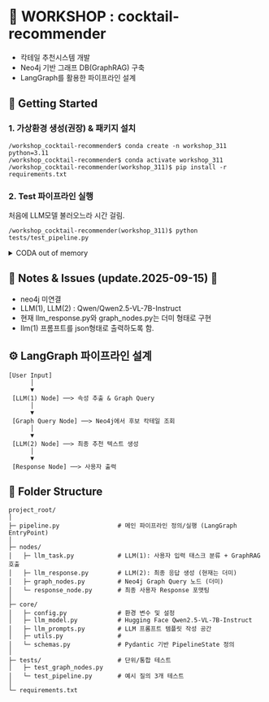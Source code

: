 # 🍹 WORKSHOP : cocktail-recommender
- 칵테일 추천시스템 개발
- Neo4j 기반 그래프 DB(GraphRAG) 구축
- LangGraph를 활용한 파이프라인 설계

## 🚀 Getting Started
### 1. 가상환경 생성(권장) & 패키지 설치
```
/workshop_cocktail-recommender$ conda create -n workshop_311 python=3.11
/workshop_cocktail-recommender$ conda activate workshop_311
/workshop_cocktail-recommender(workshop_311)$ pip install -r requirements.txt
```
### 2. Test 파이프라인 실행
처음에 LLM모델 불러오느라 시간 걸림.
```
/workshop_cocktail-recommender(workshop_311)$ python tests/test_pipeline.py
```

<details> <summary> CODA out of memory </summary>
불필요한 파일, 오래된 캐시, 다운로드 파일 등을 삭제

```
# Hugging Face 캐시 정리
rm -rf ~/.cache/huggingface/hub
rm -rf ~/.cache/huggingface/transformers
```

실행중인 것 kill
```
# GPU모니터링
watch -n 1 nvidia-smi
```

</details>


## 📌 Notes & Issues (update.2025-09-15) 🧷
- neo4j 미연결
- LLM(1), LLM(2) : Qwen/Qwen2.5-VL-7B-Instruct
- 현재 llm_response.py와 graph_nodes.py는 더미 형태로 구현 
- llm(1) 프롬프트를 json형태로 출력하도록 함.

## ⚙️ LangGraph 파이프라인 설계
```
[User Input] 
      │
      ▼
 [LLM(1) Node] ──> 속성 추출 & Graph Query
      │
      ▼
 [Graph Query Node] ──> Neo4j에서 후보 칵테일 조회
      │
      ▼
 [LLM(2) Node] ──> 최종 추천 텍스트 생성
      │
      ▼
 [Response Node] ──> 사용자 출력
```

## 📁 Folder Structure
```
project_root/
│
├─ pipeline.py                # 메인 파이프라인 정의/실행 (LangGraph EntryPoint)
│
├─ nodes/                     
│   ├─ llm_task.py            # LLM(1): 사용자 입력 태스크 분류 + GraphRAG 호출
│   ├─ llm_response.py        # LLM(2): 최종 응답 생성 (현재는 더미)
│   ├─ graph_nodes.py         # Neo4j Graph Query 노드 (더미)
│   └─ response_node.py       # 최종 사용자 Response 포맷팅
│
├─ core/                      
│   ├─ config.py              # 환경 변수 및 설정
│   ├─ llm_model.py           # Hugging Face Qwen2.5-VL-7B-Instruct 
│   ├─ llm_prompts.py         # LLM 프롬프트 템플릿 작성 공간
│   ├─ utils.py               # 
│   └─ schemas.py             # Pydantic 기반 PipelineState 정의
│
├─ tests/                     # 단위/통합 테스트
│   ├─ test_graph_nodes.py
│   └─ test_pipeline.py       # 예시 질의 3개 테스트
│
└─ requirements.txt
```